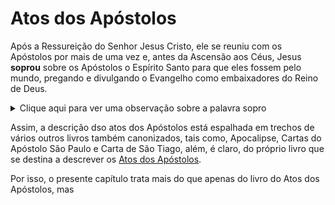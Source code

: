 # Atos dos Apóstolos

Após a Ressureição do Senhor Jesus Cristo, ele se reuniu com os Apóstolos por mais de uma vez e, antes da Ascensão aos Céus, Jesus **soprou** sobre os Apóstolos o Espírito Santo para que eles fossem pelo mundo, pregando e divulgando o Evangelho como embaixadores do Reino de Deus.

<details>
<summary> Clique aqui para ver uma observação sobre a palavra sopro </summary>
<i>Observe que a palavra hebraica para Sopro é Ruach que é a mesma palavra usada para designar vento, respiração e espírito.  Por isso, o sopro de Jesus (que é Deus) é o Espírito Santo</i>.
</details>

Assim, a descrição dso atos dos Apóstolos está espalhada em trechos de vários outros livros também canonizados, tais como, Apocalipse, Cartas do Apóstolo São Paulo e Carta de São Tiago, além, é claro, do próprio livro que se destina a descrever os [Atos dos Apóstolos](https://fatima.org.br/biblia-online/?book=atos-dos-apostolos).

Por isso, o presente capítulo trata mais do que apenas do livro do Atos dos Apóstolos, mas 



